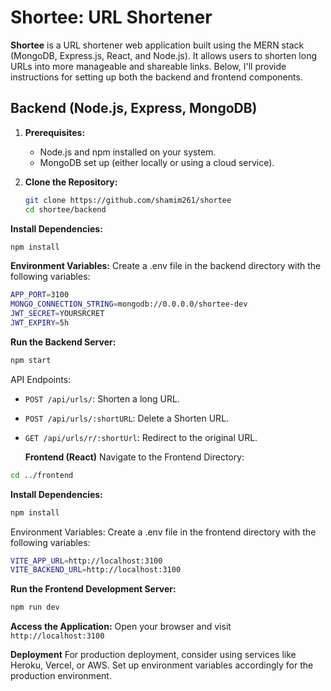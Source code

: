 # Shortee: URL Shortener

**Shortee** is a URL shortener web application built using the MERN stack (MongoDB, Express.js, React, and Node.js). It allows users to shorten long URLs into more manageable and shareable links. Below, I'll provide instructions for setting up both the backend and frontend components.

## Backend (Node.js, Express, MongoDB)

1. **Prerequisites:**

   - Node.js and npm installed on your system.
   - MongoDB set up (either locally or using a cloud service).

2. **Clone the Repository:**
   ```bash
   git clone https://github.com/shamim261/shortee
   cd shortee/backend
   ```

**Install Dependencies:**
```bash
npm install
```

**Environment Variables:** Create a .env file in the backend directory with the following variables:

```bash
APP_PORT=3100
MONGO_CONNECTION_STRING=mongodb://0.0.0.0/shortee-dev
JWT_SECRET=YOURSRCRET
JWT_EXPIRY=5h
```

**Run the Backend Server:**

```bash
npm start
```

API Endpoints:

- `POST /api/urls/`: Shorten a long URL.
- `POST /api/urls/:shortURL`: Delete a Shorten URL.
- `GET /api/urls/r/:shortUrl`: Redirect to the original URL.

  **Frontend (React)**
  Navigate to the Frontend Directory:

```bash
cd ../frontend
```

**Install Dependencies:**

```bash
npm install
```

Environment Variables: Create a .env file in the frontend directory with the following variables:

```bash
VITE_APP_URL=http://localhost:3100
VITE_BACKEND_URL=http://localhost:3100
```

**Run the Frontend Development Server:**

```bash
npm run dev
```

**Access the Application:** Open your browser and visit `http://localhost:3100`

**Deployment**
For production deployment, consider using services like Heroku, Vercel, or AWS. Set up environment variables accordingly for the production environment.

